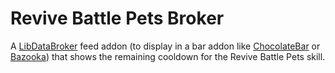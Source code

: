 Revive Battle Pets Broker
=========================

A [LibDataBroker](https://github.com/tekkub/libdatabroker-1-1) feed addon
(to display in a bar addon like
[ChocolateBar](http://www.wowace.com/addons/chocolatebar/) or
[Bazooka](http://www.wowace.com/addons/chocolatebar/)) that shows the
remaining cooldown for the Revive Battle Pets skill.
